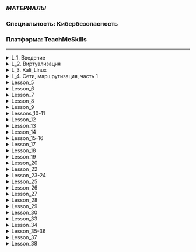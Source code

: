 ### *МАТЕРИАЛЫ*
### Специальность: Кибербезопасность 
### Платформа: TeachMeSkills

--------------------------------------------------------------------------------------------------------
<details>
  <summary>L_1. Введение</summary>  
  
  * [Лекция](./Lessons/L_1.%20Введение/README.md#урок-1-введение)  
    
  * [Домашнее_задание](./Lessons/L_1.%20Введение/README.md#домашнее-задание)  
  
</details>

<details>
  <summary>L_2. Виртуализация</summary>  
  
  * [Лекция](./Lessons/L_2.%20Виртуализация/README.md#урок-2-виртуализация)  
    
  * [Домашнее_задание](./Lessons/L_2.%20Виртуализация/README.md#домашнее-задание)  
  
</details>

<details>
  <summary>L_3. Kali_Linux</summary>  
  
  * [Лекция](./Lessons/L_3.%20Kali_Linux/README.md#урок-3-kali-linux)  
    
  * [Домашнее_задание](./Lessons/L_3.%20Kali_Linux/README.md#домашнее-задание)  
  
</details>  

<details>
  <summary>L_4. Сети, маршрутизация, часть 1</summary>  
  
  * [Лекция](./Lessons/L_4.Сети,%20маршрутизация,%20часть%201/README.md#урок-4-основы-сетей)  
    
  * [Домашнее_задание](./Lessons/L_4.Сети,%20маршрутизация,%20часть%201/README.md#домашнее-задание)  
  
</details>

<details>
  <summary>Lesson_5</summary>  
  
  * [Лекция](./Lesson5/README.md#урок-5-компьютерные-сети)  
    
  * [Домашнее_задание](./Lesson5/README.md#домашняя-работа)  
  
</details>

<details>
  <summary>Lesson_6</summary>  
  
  * [Лекция](./Lesson6/README.md#урок-6-криптография)  
    
  * [Домашнее_задание](./Lesson6/README.md#домашняя-работа)  
  
</details>

<details>
  <summary>Lesson_7</summary>  
  
  * [Лекция](./Lesson7/README.MD#урок-7-типы-атак-i-owasp-top-10)  
    
  * [Домашнее_задание](./Lesson7/README.MD#домашняя-работа)  
  
</details>

<details>
  <summary>Lesson_8</summary>  
  
  * [Лекция](./Lesson8/README.MD#урок-8-типы-атак-ii)  
    
  * [Домашнее_задание](./Lesson8/README.MD#домашнее-задание)  
  
</details>

<details>
  <summary>Lesson_9</summary>  
  
  * [Лекция](./Lesson9/README.md#урок-9-социальная-инженерия-social-engineering)  
    
  * [Домашнее_задание](./Lesson9/README.md#домашнее-задание)  
  
</details>

<details>
  <summary>Lessons_10-11</summary>  
  
  * [Лекция](./Lessons10-11/README.md)  
    
  * [Домашнее_задание](./Lessons10-11/README.md#домашнее-задание)  
  
</details>  

<details>
  <summary>Lesson_12</summary>  
  
  * [Лекция](./Lesson12/README.md)  
    
  * [Домашнее_задание](./Lesson12/README.md#домашняя-работа)  
  
</details>  

<details>
  <summary>Lesson_13</summary>  
       
  * [Домашнее_задание](./Lesson13/README.md#домашняя-работа)  
  
</details>

<details>
  <summary>Lesson_14</summary>  
  
  * [Лекция](./Lesson14/README.md)  
    
  * [Домашнее_задание](./Lesson14/README.md#домашнее-задание)  
  
</details>

<details>
  <summary>Lesson_15-16</summary>
        
  * [Домашнее_задание](./Lesson15-16/README.md#домашнее-задание)  
  
</details>

<details>
  <summary>Lesson_17</summary>
  
  * [Домашнее_задание](./Lesson17/README.md#домашнее-задание)  
  
</details>

<details>
  <summary>Lesson_18</summary>
  
  * [Домашнее_задание](./Lesson18/README.md#домашнее-задание)  
  
</details>

<details>
  <summary>Lesson_19</summary>
  
  * [Домашнее_задание](./Lesson19/README.md#домашнее-задание)  
  
</details>

<details>
  <summary>Lesson_20</summary>
  
  * [Домашнее_задание](./Lesson20/README.md#домашнее-задание)  
  
</details>

<details>
  <summary>Lesson_22</summary>
  
  * [Домашнее_задание](./Lesson22/README.md#домашнее-задание)  
  
</details>

<details>
  <summary>Lesson_23-24</summary>
  
  * [Домашнее_задание](./Lesson23/README.md#домашнее-задание)  
  
</details>

<details>
  <summary>Lesson_25</summary>
  
  * [Домашнее_задание](./Lesson25/README.md#домашнее-задание)  
  
</details>

<details>
  <summary>Lesson_26</summary>
  
  * [Домашнее_задание](./Lesson26/README.md#домашнее-задание)  
  
</details>

<details>
  <summary>Lesson_27</summary>
  
  * [Домашнее_задание](./Lesson27/README.md#домашнее-задание)  
  
</details>

<details>
  <summary>Lesson_28</summary>
  
  * [Домашнее_задание](./Lesson28/README.md#домашнее-задание)  
  
</details>

<details>
  <summary>Lesson_29</summary>
  
  * [Домашнее_задание](./Lesson29/README.md#домашнее-задание)  
  
</details>

<details>
  <summary>Lesson_30</summary>
  
  * [Домашнее_задание](./Lesson30/README.md#домашнее-задание)  
  
</details>

<details>
  <summary>Lesson_33</summary>
  
  * [Домашнее_задание](./Lesson33/README.md#домашнее-задание)  
  
</details>

<details>
  <summary>Lesson_34</summary>
  
  * [Домашнее_задание](./Lesson34/README.md#домашнее-задание)  
  
</details>

<details>
  <summary>Lesson_35-36</summary>
  
  * [Домашнее_задание](./Lesson35-36/README.md#домашнее-задание)  
  
</details>  

<details>
  <summary>Lesson_37</summary>
  
  * [Домашнее_задание](./Lesson37/README.md#домашнее-задание)  
  
</details>

<details>
  <summary>Lesson_38</summary>
  
  * [Домашнее_задание](./Lesson38/README.md#домашнее-задание)  
  
</details>

